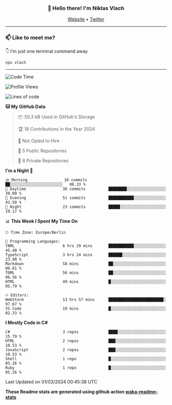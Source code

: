 <h3 align="center">👋 Hello there! I'm Niklas Vlach</h3>
<p align="center">
  <a href="https://niklas-vlach.com">Website</a> •
  <a href="https://twitter.com/NiklasVlach">Twitter</a>
</p>

---

### 📫 Like to meet me?

👇 I'm just one terminal command away

```bash
npx vlach
```

---
<!--START_SECTION:waka-->
![Code Time](http://img.shields.io/badge/Code%20Time-649%20hrs%2058%20mins-blue)

![Profile Views](http://img.shields.io/badge/Profile%20Views-0-blue)

![Lines of code](https://img.shields.io/badge/From%20Hello%20World%20I%27ve%20Written-104.5%20thousand%20lines%20of%20code-blue)

**🐱 My GitHub Data** 

> 📦 50.3 kB Used in GitHub's Storage 
 > 
> 🏆 18 Contributions in the Year 2024
 > 
> 🚫 Not Opted to Hire
 > 
> 📜 5 Public Repositories 
 > 
> 🔑 8 Private Repositories 
 > 
**I'm a Night 🦉** 

```text
🌞 Morning                10 commits          ██░░░░░░░░░░░░░░░░░░░░░░░   08.33 % 
🌆 Daytime                36 commits          ████████░░░░░░░░░░░░░░░░░   30.00 % 
🌃 Evening                51 commits          ███████████░░░░░░░░░░░░░░   42.50 % 
🌙 Night                  23 commits          █████░░░░░░░░░░░░░░░░░░░░   19.17 % 
```


📊 **This Week I Spent My Time On** 

```text
🕑︎ Time Zone: Europe/Berlin

💬 Programming Languages: 
YAML                     6 hrs 29 mins       ███████████░░░░░░░░░░░░░░   45.40 % 
TypeScript               3 hrs 24 mins       ██████░░░░░░░░░░░░░░░░░░░   23.90 % 
Markdown                 58 mins             ██░░░░░░░░░░░░░░░░░░░░░░░   06.81 % 
TOML                     56 mins             ██░░░░░░░░░░░░░░░░░░░░░░░   06.56 % 
HTML                     49 mins             █░░░░░░░░░░░░░░░░░░░░░░░░   05.79 % 

🔥 Editors: 
WebStorm                 13 hrs 57 mins      ████████████████████████░   97.67 % 
VS Code                  19 mins             █░░░░░░░░░░░░░░░░░░░░░░░░   02.33 % 
```

**I Mostly Code in C#** 

```text
C#                       3 repos             ████░░░░░░░░░░░░░░░░░░░░░   15.79 % 
HTML                     2 repos             ███░░░░░░░░░░░░░░░░░░░░░░   10.53 % 
JavaScript               2 repos             ███░░░░░░░░░░░░░░░░░░░░░░   10.53 % 
Shell                    1 repo              █░░░░░░░░░░░░░░░░░░░░░░░░   05.26 % 
Ruby                     1 repo              █░░░░░░░░░░░░░░░░░░░░░░░░   05.26 % 
```




 Last Updated on 01/03/2024 00:45:38 UTC
<!--END_SECTION:waka-->

**These Readme stats are generated using github action [waka-readme-stats](https://github.com/anmol098/waka-readme-stats)**
